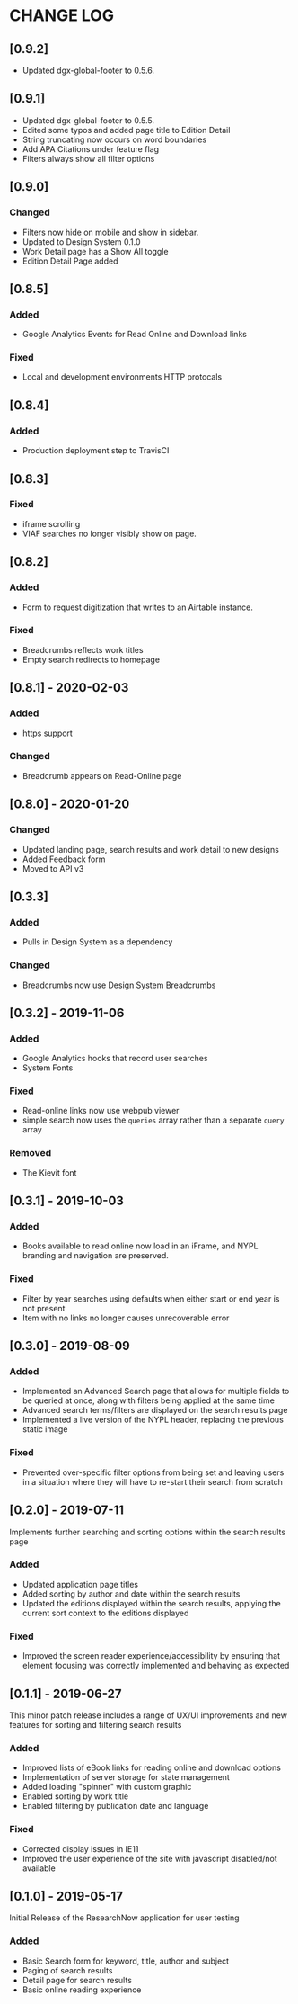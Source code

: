 # CHANGE LOG

## [0.9.2] 
- Updated dgx-global-footer to 0.5.6.

## [0.9.1] 
- Updated dgx-global-footer to 0.5.5.
- Edited some typos and added page title to Edition Detail
- String truncating now occurs on word boundaries
- Add APA Citations under feature flag
- Filters always show all filter options

## [0.9.0] 
### Changed
- Filters now hide on mobile and show in sidebar.  
- Updated to Design System 0.1.0
- Work Detail page has a Show All toggle
- Edition Detail Page added

## [0.8.5]
### Added
- Google Analytics Events for Read Online and Download links
### Fixed
- Local and development environments HTTP protocals

## [0.8.4]
### Added
- Production deployment step to TravisCI

## [0.8.3] 
### Fixed 
- iframe scrolling
- VIAF searches no longer visibly show on page. 

## [0.8.2] 
### Added
- Form to request digitization that writes to an Airtable instance.  

### Fixed
- Breadcrumbs reflects work titles
- Empty search redirects to homepage

## [0.8.1] - 2020-02-03
### Added 
- https support

### Changed
- Breadcrumb appears on Read-Online page

## [0.8.0] - 2020-01-20
### Changed
- Updated landing page, search results and work detail to new designs
- Added Feedback form
- Moved to API v3

## [0.3.3]
### Added
- Pulls in Design System as a dependency

### Changed
- Breadcrumbs now use Design System Breadcrumbs

## [0.3.2] - 2019-11-06

### Added
- Google Analytics hooks that record user searches
- System Fonts

### Fixed 
- Read-online links now use webpub viewer
- simple search now uses the `queries` array rather than a separate `query` array

### Removed
- The Kievit font

## [0.3.1] - 2019-10-03

### Added
- Books available to read online now load in an iFrame, and NYPL branding and navigation are preserved.

### Fixed

- Filter by year searches using defaults when either start or end year is not present
- Item with no links no longer causes unrecoverable error

## [0.3.0] - 2019-08-09

### Added

- Implemented an Advanced Search page that allows for multiple fields to be queried at once, along with filters being applied at the same time
- Advanced search terms/filters are displayed on the search results page
- Implemented a live version of the NYPL header, replacing the previous static image

### Fixed

- Prevented over-specific filter options from being set and leaving users in a situation where they will have to re-start their search from scratch

## [0.2.0] - 2019-07-11

Implements further searching and sorting options within the search results page

### Added

- Updated application page titles
- Added sorting by author and date within the search results
- Updated the editions displayed within the search results, applying the current sort context to the editions displayed

### Fixed

- Improved the screen reader experience/accessibility by ensuring that element focusing was correctly implemented and behaving as expected

## [0.1.1] - 2019-06-27

This minor patch release includes a range of UX/UI improvements and new features for sorting and filtering search results

### Added

- Improved lists of eBook links for reading online and download options
- Implementation of server storage for state management
- Added loading "spinner" with custom graphic
- Enabled sorting by work title
- Enabled filtering by publication date and language

### Fixed

- Corrected display issues in IE11
- Improved the user experience of the site with javascript disabled/not available

## [0.1.0] - 2019-05-17

Initial Release of the ResearchNow application for user testing

### Added

- Basic Search form for keyword, title, author and subject
- Paging of search results
- Detail page for search results
- Basic online reading experience
